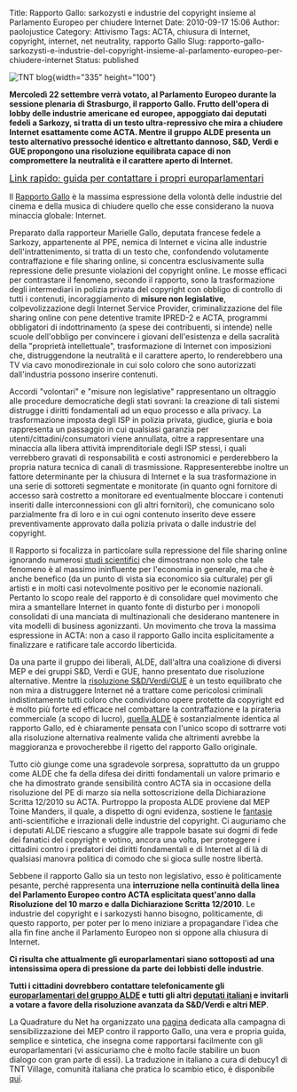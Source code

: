 Title: Rapporto Gallo: sarkozysti e industrie del copyright insieme al Parlamento Europeo per chiudere Internet
Date: 2010-09-17 15:06
Author: paolojustice
Category: Attivismo
Tags: ACTA, chiusura di Internet, copyright, internet, net neutrality, rapporto Gallo
Slug: rapporto-gallo-sarkozysti-e-industrie-del-copyright-insieme-al-parlamento-europeo-per-chiudere-internet
Status: published

![TNT blog](http://i65.photobucket.com/albums/h218/Dilling/acta3-1.jpg){width="335" height="100"}

<strong>Mercoledì 22 settembre verrà votato, al Parlamento Europeo durante la sessione plenaria di Strasburgo, il rapporto Gallo. Frutto dell'opera di lobby delle industrie americane ed europee, appoggiato dai deputati fedeli a Sarkozy, si tratta di un testo ultra-repressivo che mira a chiudere Internet esattamente come ACTA. Mentre il gruppo ALDE presenta un testo alternativo pressoché identico e altrettanto dannoso, S&D, Verdi e GUE propongono una risoluzione equilibrata capace di non compromettere la neutralità e il carattere aperto di Internet.

<!--more--></strong>

<big>[Link rapido: guida per contattare i propri europarlamentari](http://www.laquadrature.net/wiki/Gallo_report_vote_campaign_Italiano)</big>

Il [Rapporto Gallo](http://www.europarl.europa.eu/sides/getDoc.do?type=REPORT&reference=A7-2010-0175&language=IT&mode=XML) è la massima espressione della volontà delle industrie del cinema e della musica di chiudere quello che esse considerano la nuova minaccia globale: Internet.

Preparato dalla rapporteur Marielle Gallo, deputata francese fedele a Sarkozy, appartenente al PPE, nemica di Internet e vicina alle industrie dell'intrattenimento, si tratta di un testo che, confondendo volutamente contraffazione e file sharing online, si concentra esclusivamente sulla repressione delle presunte violazioni del copyright online. Le mosse efficaci per contrastare il fenomeno, secondo il rapporto, sono la trasformazione degli intermediari in polizia privata del copyright con obbligo di controllo di tutti i contenuti, incoraggiamento di **misure non legislative**, colpevolizzazione degli Internet Service Provider, criminalizzazione del file sharing online con pene detentive tramite IPRED-2 e ACTA, programmi obbligatori di indottrinamento (a spese dei contribuenti, si intende) nelle scuole dell'obbligo per convincere i giovani dell'esistenza e della sacralità della "proprietà intellettuale", trasformazione di Internet con imposizioni che, distruggendone la neutralità e il carattere aperto, lo renderebbero una TV via cavo monodirezionale in cui solo coloro che sono autorizzati dall'industria possono inserire contenuti.

Accordi "volontari" e "misure non legislative" rappresentano un oltraggio alle procedure democratiche degli stati sovrani: la creazione di tali sistemi distrugge i diritti fondamentali ad un equo processo e alla privacy. La trasformazione imposta degli ISP in polizia privata, giudice, giuria e boia rappresenta un passaggio in cui qualsiasi garanzia per utenti/cittadini/consumatori viene annullata, oltre a rappresentare una minaccia alla libera attività imprenditoriale degli ISP stessi, i quali verrebbero gravati di responsabilità e costi astronomici e perderebbero la propria natura tecnica di canali di trasmissione. Rappresenterebbe inoltre un fattore determinante per la chiusura di Internet e la sua trasformazione in una serie di sottoreti segmentate e monitorate (in quanto ogni fornitore di accesso sarà costretto a monitorare ed eventualmente bloccare i contenuti inseriti dalle interconnessioni con gli altri fornitori), che comunicano solo parzialmente fra di loro e in cui ogni contenuto inserito deve essere preventivamente approvato dalla polizia privata o dalle industrie del copyright.

Il Rapporto si focalizza in particolare sulla repressione del file sharing online ignorando numerosi [studi scientifici](http://www.laquadrature.net/wiki/Studies_on_file_sharing_eng) che dimostrano non solo che tale fenomeno è al massimo ininfluente per l'economia in generale, ma che è anche benefico (da un punto di vista sia economico sia culturale) per gli artisti e in molti casi notevolmente positivo per le economie nazionali. Pertanto lo scopo reale del rapporto è di consolidare quel movimento che mira a smantellare Internet in quanto fonte di disturbo per i monopoli consolidati di una manciata di multinazionali che desiderano mantenere in vita modelli di business agonizzanti. Un movimento che trova la massima espressione in ACTA: non a caso il rapporto Gallo incita esplicitamente a finalizzare e ratificare tale accordo liberticida.

Da una parte il gruppo dei liberali, ALDE, dall'altra una coalizione di diversi MEP e dei gruppi S&D, Verdi e GUE, hanno presentato due risoluzione alternative. Mentre la [risoluzione S&D/Verdi/GUE](https://lqdn.co-ment.com/text/3udZkkPgzAS/view/) è un testo equilibrato che non mira a distruggere Internet né a trattare come pericolosi criminali indistintamente tutti coloro che condividono opere protette da copyright ed è molto più forte ed efficace nel combattare la contraffazione e la pirateria commerciale (a scopo di lucro), [quella ALDE](https://lqdn.co-ment.com/text/dL4m68i9cvB/view/) è sostanzialmente identica al rapporto Gallo, ed è chiaramente pensata con l'unico scopo di sottrarre voti alla risoluzione alternativa realmente valida che altrimenti avrebbe la maggioranza e provocherebbe il rigetto del rapporto Gallo originale.

Tutto ciò giunge come una sgradevole sorpresa, soprattutto da un gruppo come ALDE che fa della difesa dei diritti fondamentali un valore primario e che ha dimostrato grande sensibilità contro ACTA sia in occasione della risoluzione del PE di marzo sia nella sottoscrizione della Dichiarazione Scritta 12/2010 su ACTA. Purtroppo la proposta ALDE proviene dal MEP Toine Manders, il quale, a dispetto di ogni evidenza, sostiene le [fantasie](http://blog.tntvillage.scambioetico.org/?p=6006) anti-scientifiche e irrazionali delle industrie del copyright. Ci auguriamo che i deputati ALDE riescano a sfuggire alle trappole basate sui dogmi di fede dei fanatici del copyright e votino, ancora una volta, per proteggere i cittadini contro i predatori dei diritti fondamentali e di Internet al di là di qualsiasi manovra politica di comodo che si gioca sulle nostre libertà.

Sebbene il rapporto Gallo sia un testo non legislativo, esso è politicamente pesante, perché rappresenta una **interruzione nella continuità della linea del Parlamento Europeo contro ACTA esplicitata quest'anno dalla Risoluzione del 10 marzo e dalla Dichiarazione Scritta 12/2010**. Le industrie del copyright e i sarkozysti hanno bisogno, politicamente, di questo rapporto, per poter per lo meno iniziare a propagandare l'idea che alla fin fine anche il Parlamento Europeo non si oppone alla chiusura di Internet.

**Ci risulta che attualmente gli europarlamentari siano sottoposti ad una intensissima opera di pressione da parte dei lobbisti delle industrie**.

**Tutti i cittadini dovrebbero contattare telefonicamente gli [europarlamentari del gruppo ALDE](http://www.europarl.europa.eu/members/expert/groupAndCountry/search.do?group=2966&language=IT) e tutti gli altri [deputati italiani](http://www.europarl.europa.eu/members/expert/groupAndCountry/search.do?country=IT&language=IT) e invitarli a votare a favore della risoluzione avanzata da S&D/Verdi e altri MEP**.

La Quadrature du Net ha organizzato una [pagina](http://www.laquadrature.net/wiki/Gallo_report_plenary_vote_campaign) dedicata alla campagna di sensibilizzazione dei MEP contro il rapporto Gallo, una vera e propria guida, semplice e sintetica, che insegna come rapportarsi facilmente con gli europarlamentari (vi assicuriamo che è molto facile stabilire un buon dialogo con gran parte di essi). La traduzione in italiano a cura di debucy1 di TNT Village, comunità italiana che pratica lo scambio etico, è disponibile [qui](http://www.laquadrature.net/wiki/Gallo_report_vote_campaign_Italiano).
